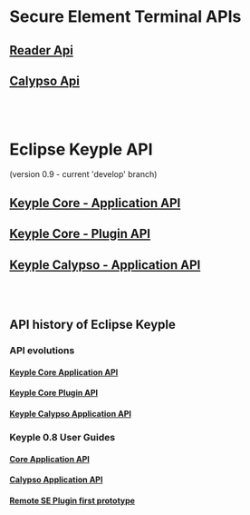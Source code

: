 # Secure Element Terminal APIs
## [Reader Api](./SecureElementTerminalApi/ReaderApi)
## [Calypso Api](./SecureElementTerminalApi/CalypsoApi)

<BR/><BR/>
# Eclipse Keyple API
(version 0.9 - current 'develop' branch)
## [Keyple Core - Application API](./KeypleCoreApi/ApplicationApi)
## [Keyple Core - Plugin API](./KeypleCoreApi/PluginApi)
## [Keyple Calypso - Application API](./KeypleCalypsoApi/ApplicationApi)

<BR/><BR/>
## API history of Eclipse Keyple
### API evolutions
#### [Keyple Core Application API](./KeypleCoreApi/ApplicationApi/old.md)
#### [Keyple Core Plugin API](./KeypleCoreApi/PluginApi/old.md)
#### [Keyple Calypso Application API](./KeypleCalypsoApi/ApplicationApi/old.md)
### Keyple 0.8 User Guides
#### [Core Application API](https://eclipse.github.io/keyple-java/KeypleCore_UserGuide.html)
#### [Calypso Application API](https://eclipse.github.io/keyple-java/KeypleCalypso_UserGuide.html)
#### [Remote SE Plugin first prototype](https://eclipse.github.io/keyple-java/KeypleRemoteSe_UserGuide.html)
